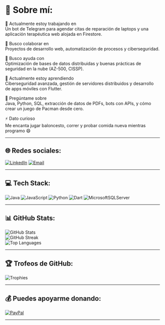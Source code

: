 # 💫 Sobre mí:
🎯 Actualmente estoy trabajando en  
Un bot de Telegram para agendar citas de reparación de laptops y una aplicación terapéutica web alojada en Firestore.  
  
🤝 Busco colaborar en  
Proyectos de desarrollo web, automatización de procesos y ciberseguridad.  
  
🧠 Busco ayuda con  
Optimización de bases de datos distribuidas y buenas prácticas de seguridad en la nube (AZ-500, CISSP).  
  
🌱 Actualmente estoy aprendiendo  
Ciberseguridad avanzada, gestión de servidores distribuidos y desarrollo de apps móviles con Flutter.  
  
💬 Pregúntame sobre  
Java, Python, SQL, extracción de datos de PDFs, bots con APIs, y cómo crear un juego de Pacman desde cero.  
  
⚡ Dato curioso  
Me encanta jugar baloncesto, correr y probar comida nueva mientras programo 😄  

---

## 🌐 Redes sociales:
[![LinkedIn](https://img.shields.io/badge/LinkedIn-%230077B5.svg?logo=linkedin&logoColor=white)](https://linkedin.com/in/StuartPalma) 
[![Email](https://img.shields.io/badge/Email-D14836?logo=gmail&logoColor=white)](mailto:jhou2013x@hotmail.com) 

---

## 💻 Tech Stack:
![Java](https://img.shields.io/badge/java-%23ED8B00.svg?style=for-the-badge&logo=openjdk&logoColor=white) 
![JavaScript](https://img.shields.io/badge/javascript-%23323330.svg?style=for-the-badge&logo=javascript&logoColor=%23F7DF1E) 
![Python](https://img.shields.io/badge/python-3670A0?style=for-the-badge&logo=python&logoColor=ffdd54) 
![Dart](https://img.shields.io/badge/dart-%230175C2.svg?style=for-the-badge&logo=dart&logoColor=white) 
![MicrosoftSQLServer](https://img.shields.io/badge/Microsoft%20SQL%20Server-CC2927?style=for-the-badge&logo=microsoft%20sql%20server&logoColor=white)

---

## 📊 GitHub Stats:
![GitHub Stats](https://github-readme-stats.vercel.app/api?username=StuartPalma&theme=radical&hide_border=false&include_all_commits=false&count_private=false)  
![GitHub Streak](https://streak-stats.demolab.com/?user=StuartPalma&theme=radical&hide_border=false)  
![Top Languages](https://github-readme-stats.vercel.app/api/top-langs/?username=StuartPalma&theme=radical&hide_border=false&layout=compact)

---

## 🏆 Trofeos de GitHub:
![Trophies](https://github-profile-trophy.vercel.app/?username=StuartPalma&theme=algolia&no-frame=true&margin-w=10)

---

## 💰 Puedes apoyarme donando:
[![PayPal](https://img.shields.io/badge/PayPal-00457C?style=for-the-badge&logo=paypal&logoColor=white)](https://paypal.me/StuartPalma407?country.x=EC&locale.x=es_XC)

---

<!-- Proudly created with GPRM ( https://gprm.itsvg.in ) -->
